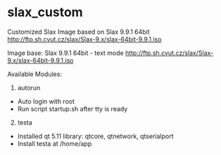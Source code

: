 # slax_custom
Customized Slax Image based on Slax 9.9.1 64bit
http://ftp.sh.cvut.cz/slax/Slax-9.x/slax-64bit-9.9.1.iso

Image base:
Slax 9.9.1 64bit - text mode
http://ftp.sh.cvut.cz/slax/Slax-9.x/slax-64bit-9.9.1.iso


Available Modules:
1. autorun
- Auto login with root
- Run script startup.sh after tty is ready

2. testa
- Installed qt 5.11 library: qtcore, qtnetwork, qtserialport
- Install testa at /home/app 
